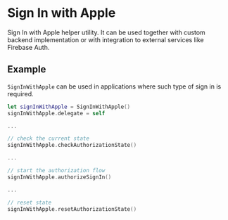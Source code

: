#  Sign In with Apple

Sign In with Apple helper utility. It can be used together with custom backend implementation or with integration to external services like Firebase Auth.

## Example

`SignInWithApple` can be used in applications where such type of sign in is required.

```swift
let signInWithApple = SignInWithApple()
signInWithApple.delegate = self

...

// check the current state
signInWithApple.checkAuthorizationState()

...

// start the authorization flow
signInWithApple.authorizeSignIn()

...

// reset state
signInWithApple.resetAuthorizationState()
```
